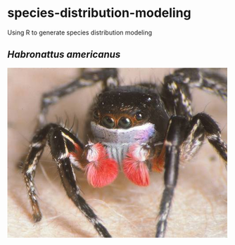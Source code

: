 # species-distribution-modeling

Using R to generate species distribution modeling

## *Habronattus americanus*

![Habronattus americanus - a jumping spider](images/Habronattus_americanus.jpg)


